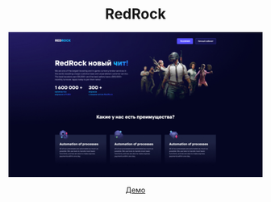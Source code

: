 <h1 align="center">RedRock</h1>
<img src="https://github.com/sergeybespyatov/RedRock/blob/main/screenshot.jpg">
<p align="center" font-size="32"><a href="https://sergeybespyatov.github.io/RedRock" target="_blank">Демо</a></p>
